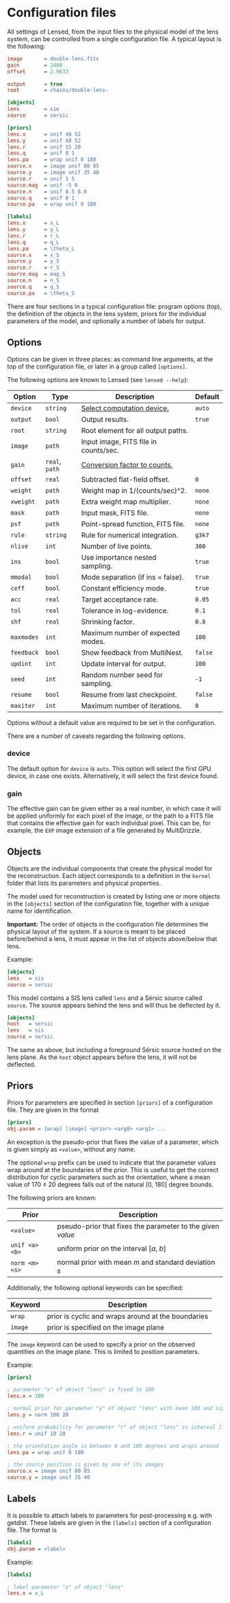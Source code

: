 Configuration files
===================

All settings of Lensed, from the input files to the physical model of the lens
system, can be controlled from a single configuration file. A typical layout is
the following:

```ini
image       = double-lens.fits
gain        = 2400
offset      = 2.9633

output      = true
root        = chains/double-lens-

[objects]
lens        = sie
source      = sersic

[priors]
lens.x      = unif 48 52
lens.y      = unif 48 52
lens.r      = unif 15 20
lens.q      = unif 0 1
lens.pa     = wrap unif 0 180
source.x    = image unif 80 85
source.y    = image unif 35 40
source.r    = unif 1 5
source.mag  = unif -5 0
source.n    = unif 0.5 8.0
source.q    = unif 0 1
source.pa   = wrap unif 0 180

[labels]
lens.x      = x_L
lens.y      = y_L
lens.r      = r_L
lens.q      = q_L
lens.pa     = \theta_L
source.x    = x_S
source.y    = y_S
source.r    = r_S
source.mag  = mag_S
source.n    = n_S
source.q    = q_S
source.pa   = \theta_S
```

There are four sections in a typical configuration file: program options (top),
the definition of the objects in the lens system, priors for the individual
parameters of the model, and optionally a number of labels for output.


Options
-------

Options can be given in three places: as command line arguments, at the
top of the configuration file, or later in a group called `[options]`.

The following options are known to Lensed (see `lensed --help`):

Option     | Type           | Description                            | Default
-----------|----------------|----------------------------------------|--------
`device`   | `string`       | [Select computation device.](#device)  | `auto`
`output`   | `bool`         | Output results.                        | `true`
`root`     | `string`       | Root element for all output paths.     | 
`image`    | `path`         | Input image, FITS file in counts/sec.  | 
`gain`     | `real`, `path` | [Conversion factor to counts.](#gain)  | 
`offset`   | `real`         | Subtracted flat-field offset.          | `0`
`weight`   | `path`         | Weight map in 1/(counts/sec)^2.        | `none`
`xweight`  | `path`         | Extra weight map multiplier.           | `none`
`mask`     | `path`         | Input mask, FITS file.                 | `none`
`psf`      | `path`         | Point-spread function, FITS file.      | `none`
`rule`     | `string`       | Rule for numerical integration.        | `g3k7`
`nlive`    | `int`          | Number of live points.                 | `300`
`ins`      | `bool`         | Use importance nested sampling.        | `true`
`mmodal`   | `bool`         | Mode separation (if ins = false).      | `true`
`ceff`     | `bool`         | Constant efficiency mode.              | `true`
`acc`      | `real`         | Target acceptance rate.                | `0.05`
`tol`      | `real`         | Tolerance in log-evidence.             | `0.1`
`shf`      | `real`         | Shrinking factor.                      | `0.8`
`maxmodes` | `int`          | Maximum number of expected modes.      | `100`
`feedback` | `bool`         | Show feedback from MultiNest.          | `false`
`updint`   | `int`          | Update interval for output.            | `100`
`seed`     | `int`          | Random number seed for sampling.       | `-1`
`resume`   | `bool`         | Resume from last checkpoint.           | `false`
`maxiter`  | `int`          | Maximum number of iterations.          | `0`

Options without a default value are required to be set in the configuration.

There are a number of caveats regarding the following options.

### device

The default option for `device` is `auto`. This option will select the first
GPU device, in case one exists. Alternatively, it will select the first device
found.

### gain

The effective gain can be given either as a real number, in which case it will
be applied uniformly for each pixel of the image, or the path to a FITS file
that contains the effective gain for each individual pixel. This can be, for
example, the `EXP` image extension of a file generated by MultiDrizzle.


Objects
-------

Objects are the individual components that create the physical model for the
reconstruction. Each object corresponds to a definition in the `kernel` folder
that lists its parameters and physical properties.

The model used for reconstruction is created by listing one or more objects in
the `[objects]` section of the configuration file, together with a unique name
for identification.

**Important:** The order of objects in the configuration file determines the
physical layout of the system. If a source is meant to be placed before/behind
a lens, it must appear in the list of objects above/below that lens.

Example:

```ini
[objects]
lens   = sis
source = sersic
```

This model contains a SIS lens called `lens` and a Sérsic source called
`source`. The source appears behind the lens and will thus be deflected by it.

```ini
[objects]
host   = sersic
lens   = sis
source = sersic
```

The same as above, but including a foreground Sérsic source hosted on the lens
plane. As the `host` object appears before the lens, it will not be deflected.


Priors
------

Priors for parameters are specified in section `[priors]` of a configuration
file. They are given in the format

```ini
[priors]
obj.param = [wrap] [image] <prior> <arg0> <arg1> ...
```

An exception is the pseudo-prior that fixes the value of a parameter, which is
given simply as `<value>`, without any name.

The optional `wrap` prefix can be used to indicate that the parameter values
wrap around at the boundaries of the prior. This is useful to get the correct
distribution for cyclic parameters such as the orientation, where a mean value
of 170 ± 20 degrees falls out of the natural [0, 180] degree bounds.

The following priors are known:

Prior          | Description
---------------|--------------------------------------------------------------
`<value>`      | pseudo-prior that fixes the parameter to the given *value*
`unif <a> <b>` | uniform prior on the interval [*a*, *b*]
`norm <m> <s>` | normal prior with mean *m* and standard deviation *s*

Additionally, the following optional keywords can be specified:

Keyword        | Description
---------------|--------------------------------------------------------------
`wrap`         | prior is cyclic and wraps around at the boundaries
`image`        | prior is specified on the image plane

The `image` keyword can be used to specify a prior on the observed quantities
on the image plane. This is limited to position parameters.

Example:

```ini
[priors]

; parameter "x" of object "lens" is fixed to 100
lens.x = 100

; normal prior for parameter "y" of object "lens" with mean 100 and sigma 20
lens.y = norm 100 20

; uniform probability for parameter "r" of object "lens" in interval [10, 20]
lens.r = unif 10 20

; the orientation angle is between 0 and 180 degrees and wraps around
lens.pa = wrap unif 0 180

; the source position is given by one of its images
source.x = image unif 80 85
source.y = image unif 35 40
```


Labels
------

It is possible to attach labels to parameters for post-processing e.g. with
getdist. These labels are given in the `[labels]` section of a configuration
file. The format is

```ini
[labels]
obj.param = <label>
```

Example:

```ini
[labels]

; label parameter "x" of object "lens"
lens.x = x_L
```
